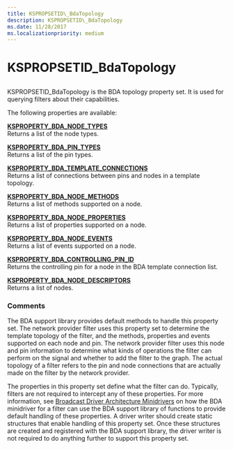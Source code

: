 ```yaml
---
title: KSPROPSETID\_BdaTopology
description: KSPROPSETID\_BdaTopology
ms.date: 11/28/2017
ms.localizationpriority: medium
---
```


# KSPROPSETID\_BdaTopology


## <span id="ddk_kspropsetid_bdatopology_ks"></span><span id="DDK_KSPROPSETID_BDATOPOLOGY_KS"></span>


KSPROPSETID\_BdaTopology is the BDA topology property set. It is used for querying filters about their capabilities.

The following properties are available:

<span id="KSPROPERTY_BDA_NODE_TYPES"></span><span id="ksproperty_bda_node_types"></span>[**KSPROPERTY\_BDA\_NODE\_TYPES**](ksproperty-bda-node-types.md)  
Returns a list of the node types.

<span id="KSPROPERTY_BDA_PIN_TYPES"></span><span id="ksproperty_bda_pin_types"></span>[**KSPROPERTY\_BDA\_PIN\_TYPES**](ksproperty-bda-pin-types.md)  
Returns a list of the pin types.

<span id="KSPROPERTY_BDA_TEMPLATE_CONNECTIONS"></span><span id="ksproperty_bda_template_connections"></span>[**KSPROPERTY\_BDA\_TEMPLATE\_CONNECTIONS**](ksproperty-bda-template-connections.md)  
Returns a list of connections between pins and nodes in a template topology.

<span id="KSPROPERTY_BDA_NODE_METHODS"></span><span id="ksproperty_bda_node_methods"></span>[**KSPROPERTY\_BDA\_NODE\_METHODS**](ksproperty-bda-node-methods.md)  
Returns a list of methods supported on a node.

<span id="KSPROPERTY_BDA_NODE_PROPERTIES"></span><span id="ksproperty_bda_node_properties"></span>[**KSPROPERTY\_BDA\_NODE\_PROPERTIES**](ksproperty-bda-node-properties.md)  
Returns a list of properties supported on a node.

<span id="KSPROPERTY_BDA_NODE_EVENTS"></span><span id="ksproperty_bda_node_events"></span>[**KSPROPERTY\_BDA\_NODE\_EVENTS**](ksproperty-bda-node-events.md)  
Returns a list of events supported on a node.

<span id="KSPROPERTY_BDA_CONTROLLING_PIN_ID"></span><span id="ksproperty_bda_controlling_pin_id"></span>[**KSPROPERTY\_BDA\_CONTROLLING\_PIN\_ID**](ksproperty-bda-controlling-pin-id.md)  
Returns the controlling pin for a node in the BDA template connection list.

<span id="KSPROPERTY_BDA_NODE_DESCRIPTORS"></span><span id="ksproperty_bda_node_descriptors"></span>[**KSPROPERTY\_BDA\_NODE\_DESCRIPTORS**](ksproperty-bda-node-descriptors.md)  
Returns a list of nodes.

### Comments

The BDA support library provides default methods to handle this property set. The network provider filter uses this property set to determine the template topology of the filter, and the methods, properties and events supported on each node and pin. The network provider filter uses this node and pin information to determine what kinds of operations the filter can perform on the signal and whether to add the filter to the graph. The actual topology of a filter refers to the pin and node connections that are actually made on the filter by the network provider.

The properties in this property set define what the filter can do. Typically, filters are not required to intercept any of these properties. For more information, see [Broadcast Driver Architecture Minidrivers](./broadcast-driver-architecture-minidrivers.md) on how the BDA minidriver for a filter can use the BDA support library of functions to provide default handling of these properties. A driver writer should create static structures that enable handling of this property set. Once these structures are created and registered with the BDA support library, the driver writer is not required to do anything further to support this property set.

 

